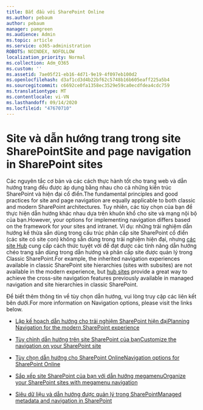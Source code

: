 ```yaml
---
title: Bắt đầu với SharePoint Online
ms.author: pebaum
author: pebaum
manager: pamgreen
ms.audience: Admin
ms.topic: article
ms.service: o365-administration
ROBOTS: NOINDEX, NOFOLLOW
localization_priority: Normal
ms.collection: Adm_O365
ms.custom: ''
ms.assetid: 7ae05f21-eb16-4d71-9e19-4f097eb100d2
ms.openlocfilehash: d3af1cd3d4b22bf62c5748b16b605eaff225a5b4
ms.sourcegitcommit: c6692ce0fa1358ec3529e59ca0ecdfdea4cdc759
ms.translationtype: MT
ms.contentlocale: vi-VN
ms.lasthandoff: 09/14/2020
ms.locfileid: "47670710"
---
```

# <a name="site-and-page-navigation-in-sharepoint-sites"></a><span data-ttu-id="41174-102">Site và dẫn hướng trang trong site SharePoint</span><span class="sxs-lookup"><span data-stu-id="41174-102">Site and page navigation in SharePoint sites</span></span>

<span data-ttu-id="41174-103">Các nguyên tắc cơ bản và các cách thực hành tốt cho trang web và dẫn hướng trang đều được áp dụng bằng nhau cho cả những kiến trúc SharePoint và hiện đại cổ điển.</span><span class="sxs-lookup"><span data-stu-id="41174-103">The fundamental principles and good practices for site and page navigation are equally applicable to both classic and modern SharePoint architectures.</span></span> <span data-ttu-id="41174-104">Tuy nhiên, các tùy chọn của bạn để thực hiện dẫn hướng khác nhau dựa trên khuôn khổ cho site và mạng nội bộ của bạn.</span><span class="sxs-lookup"><span data-stu-id="41174-104">However, your options for implementing navigation differs based on the framework for your sites and intranet.</span></span> <span data-ttu-id="41174-105">Ví dụ: những trải nghiệm dẫn hướng kế thừa sẵn dùng trong cấu trúc phân cấp site SharePoint cổ điển (các site có site con) không sẵn dùng trong trải nghiệm hiện đại, nhưng [các site Hub](https://support.office.com/article/fe26ae84-14b7-45b6-a6d1-948b3966427f) cung cấp cách thức tuyệt vời để đạt được các tính năng dẫn hướng chéo trang sẵn dùng trong dẫn hướng và phân cấp site được quản lý trong Classic SharePoint.</span><span class="sxs-lookup"><span data-stu-id="41174-105">For example, the inherited navigation experiences available in classic SharePoint site hierarchies (sites with subsites) are not available in the modern experience, but [hub sites](https://support.office.com/article/fe26ae84-14b7-45b6-a6d1-948b3966427f) provide a great way to achieve the cross-site navigation features previously available in managed navigation and site hierarchies in classic SharePoint.</span></span>

 <span data-ttu-id="41174-106">Để biết thêm thông tin về tùy chọn dẫn hướng, vui lòng truy cập các liên kết bên dưới.</span><span class="sxs-lookup"><span data-stu-id="41174-106">For more information on Navigation options, please visit the links below.</span></span>

 - [<span data-ttu-id="41174-107">Lập kế hoạch dẫn hướng cho trải nghiệm SharePoint hiện đại</span><span class="sxs-lookup"><span data-stu-id="41174-107">Planning Navigation for the modern SharePoint experience</span></span>](https://docs.microsoft.com/sharepoint/plan-navigation-modern-experience)

- [<span data-ttu-id="41174-108">Tùy chỉnh dẫn hướng trên site SharePoint của bạn</span><span class="sxs-lookup"><span data-stu-id="41174-108">Customize the navigation on your SharePoint site</span></span>](https://support.office.com/article/customize-the-navigation-on-your-sharepoint-site-3cd61ae7-a9ed-4e1e-bf6d-4655f0bf25ca)

- [<span data-ttu-id="41174-109">Tùy chọn dẫn hướng cho SharePoint Online</span><span class="sxs-lookup"><span data-stu-id="41174-109">Navigation options for SharePoint Online</span></span>](https://docs.microsoft.com/office365/enterprise/navigation-options-for-sharepoint-online)
 
- [<span data-ttu-id="41174-110">Sắp xếp site SharePoint của bạn với dẫn hướng megamenu</span><span class="sxs-lookup"><span data-stu-id="41174-110">Organize your SharePoint sites with megamenu navigation</span></span>](https://techcommunity.microsoft.com/t5/Microsoft-SharePoint-Blog/Organize-your-SharePoint-sites-with-megamenu-navigation-and-new/ba-p/328068)

- [<span data-ttu-id="41174-111">Siêu dữ liệu và dẫn hướng được quản lý trong SharePoint</span><span class="sxs-lookup"><span data-stu-id="41174-111">Managed metadata and navigation in SharePoint</span></span>](https://docs.microsoft.com/sharepoint/dev/general-development/managed-metadata-and-navigation-in-sharepoint)


